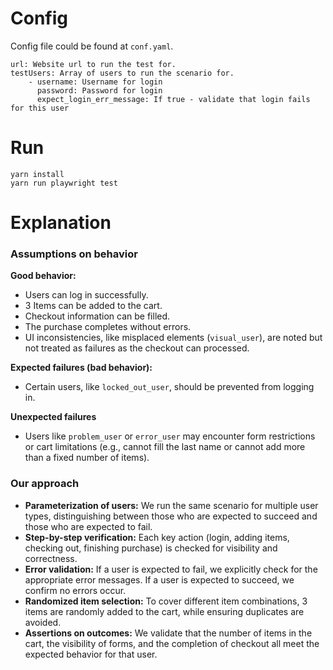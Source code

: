 # Config

Config file could be found at `conf.yaml`.

```
url: Website url to run the test for.
testUsers: Array of users to run the scenario for.
    - username: Username for login
      password: Password for login
      expect_login_err_message: If true - validate that login fails for this user
```

# Run

```
yarn install
yarn run playwright test
```

# Explanation

### Assumptions on behavior

**Good behavior:**

- Users can log in successfully.
- 3 Items can be added to the cart.
- Checkout information can be filled.
- The purchase completes without errors.
- UI inconsistencies, like misplaced elements (`visual_user`), are noted but not treated as failures as the checkout can processed.

**Expected failures (bad behavior):**

- Certain users, like `locked_out_user`, should be prevented from logging in.

**Unexpected failures**

- Users like `problem_user` or `error_user` may encounter form restrictions or cart limitations (e.g., cannot fill the last name or cannot add more than a fixed number of items).

### Our approach

- **Parameterization of users:** We run the same scenario for multiple user types, distinguishing between those who are expected to succeed and those who are expected to fail.
- **Step-by-step verification:** Each key action (login, adding items, checking out, finishing purchase) is checked for visibility and correctness.
- **Error validation:** If a user is expected to fail, we explicitly check for the appropriate error messages. If a user is expected to succeed, we confirm no errors occur.
- **Randomized item selection:** To cover different item combinations, 3 items are randomly added to the cart, while ensuring duplicates are avoided.
- **Assertions on outcomes:** We validate that the number of items in the cart, the visibility of forms, and the completion of checkout all meet the expected behavior for that user.
